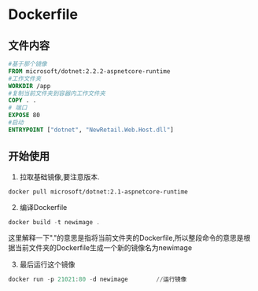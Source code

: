 # Dockerfile

## 文件内容

```Dockerfile
#基于那个镜像
FROM microsoft/dotnet:2.2.2-aspnetcore-runtime
#工作文件夹
WORKDIR /app
#复制当前文件夹到容器内工作文件夹
COPY . .
# 端口
EXPOSE 80
#启动
ENTRYPOINT ["dotnet", "NewRetail.Web.Host.dll"]
```

## 开始使用

1. 拉取基础镜像,要注意版本.

```CMD
docker pull microsoft/dotnet:2.1-aspnetcore-runtime
```

2. 编译Dockerfile

```PowerShell
docker build -t newimage .
```
这里解释一下"."的意思是指将当前文件夹的Dockerfile,所以整段命令的意思是根据当前文件夹的Dockerfile生成一个新的镜像名为newimage


3. 最后运行这个镜像

```PowerShell
docker run -p 21021:80 -d newimage        //运行镜像
```

